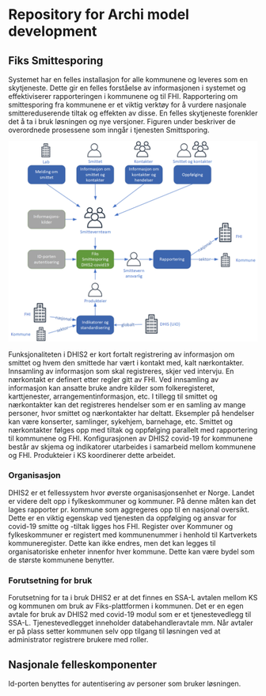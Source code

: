 # Repository for Archi model development
## Fiks Smittesporing

Systemet har en felles installasjon for alle kommunene og leveres som en skytjeneste. Dette gir en felles forståelse av informasjonen i systemet og effektiviserer rapporteringen i kommunene og til FHI. Rapportering om smittesporing fra kommunene er et viktig verktøy for å vurdere nasjonale smittereduserende tiltak og effekten av disse. En felles skytjeneste forenkler det å ta i bruk løsningen og nye versjoner.
Figuren under beskriver de overordnede prosessene som inngår i tjenesten Smittsporing.

![Smittesporing](Smittesportjeneste.gif "Smittesporing")

Funksjonaliteten i DHIS2 er kort fortalt registrering av informasjon om smittet og hvem den smittede har vært i kontakt med, kalt nærkontakter. Innsamling av informasjon som skal registreres, skjer ved intervju. En nærkontakt er definert etter regler gitt av FHI. Ved innsamling av informasjon kan ansatte bruke andre kilder som folkeregisteret, karttjenester, arrangementinformasjon, etc.
I tillegg til smittet og nærkontakter kan det registreres hendelser som er en samling av mange personer, hvor smittet og nærkontakter har deltatt. Eksempler på hendelser kan være konserter, samlinger, sykehjem, barnehage, etc.
Smittet og nærkontakter følges opp med tiltak og oppfølging parallelt med rapportering til kommunene og FHI.
Konfigurasjonen av DHIS2 covid-19 for kommunene består av skjema og indikatorer utarbeides i samarbeid mellom kommunene og FHI. Produkteier i KS koordinerer dette arbeidet.
### Organisasjon
DHIS2 er et fellessystem hvor øverste organisasjonsenhet er Norge. Landet er videre delt opp i fylkeskommuner og kommuner. På denne måten kan det lages rapporter pr. kommune som aggregeres opp til en nasjonal oversikt. Dette er en viktig egenskap ved tjenesten da oppfølging og ansvar for covid-19 smitte og -tiltak ligges hos FHI.
Register over Kommuner og fylkeskommuner er registert med kommunenummer i henhold til Kartverkets kommuneregister. Dette kan ikke endres, men det kan legges til organisatoriske enheter innenfor hver kommune. Dette kan være bydel som de største kommunene benytter.
### Forutsetning for bruk
Forutsetning for ta i bruk DHIS2 er at det finnes en SSA-L avtalen mellom KS og kommunen om bruk av Fiks-plattformen i kommunen. Det er en egen avtale for bruk av DHIS2 med covid-19 modul som er et tjenestevedlegg til SSA-L. Tjenestevedlegget inneholder databehandleravtale mm.
Når avtaler er på plass setter kommunen selv opp tilgang til løsningen ved at administrator registrere brukere med roller.
## Nasjonale felleskomponenter
Id-porten benyttes for autentisering av personer som bruker løsningen.
